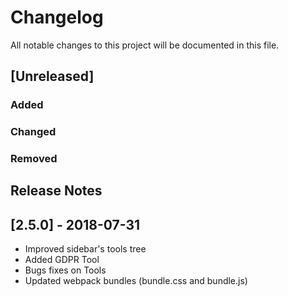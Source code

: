 # Changelog
All notable changes to this project will be documented in this file.

## [Unreleased]
### Added


### Changed
  

### Removed
## Release Notes
## [2.5.0] - 2018-07-31
* Improved sidebar's tools tree
* Added GDPR Tool
* Bugs fixes on Tools
* Updated webpack bundles (bundle.css and bundle.js)
